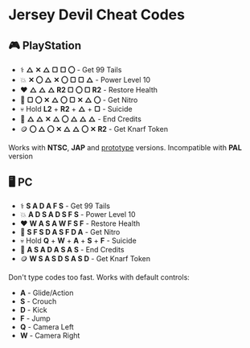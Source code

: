 # Jersey Devil Cheat Codes


## 🎮 PlayStation

- ⚕ **△ ✕ △ ▢ ▢ 〇** - Get 99 Tails
- 💥 **✕ 〇 △ ✕ 〇 ▢ ▢ △** - Power Level 10
- ❤️ **△ △ △ R2 ▢ 〇 ▢ R2** - Restore Health
- 🧪 **▢ 〇 ✕ △ 〇 ▢ ✕ △ 〇** - Get Nitro
- 💀 Hold **L2** + **R2** + **△** + **▢** - Suicide
- 📜 **△ △ ✕ △ 〇 △ △ △** - End Credits
- 🪙 **〇 △ 〇 ✕ △ △ 〇 ✕ R2** - Get Knarf Token

Works with **NTSC**, **JAP** and [prototype](https://hiddenpalace.org/Jersey_Devil_(Apr_28,_1998_prototype)) versions. Incompatible with **PAL** version


## 🖥️ PC

- ⚕ **S A D A F S** - Get 99 Tails
- 💥 **A D S A D S F S** - Power Level 10
- ❤️ **W A S A W F S F** - Restore Health
- 🧪 **S F S D A S F D A** - Get Nitro
- 💀 Hold **Q** + **W** + **A** + **S** + **F** - Suicide
- 📜 **A S A D A S A S** - End Credits
- 🪙 **W S A S D S A S D** - Get Knarf Token

Don't type codes too fast. Works with default controls:
- **A** - Glide/Action
- **S** - Crouch
- **D** - Kick
- **F** - Jump
- **Q** - Camera Left
- **W** - Camera Right
